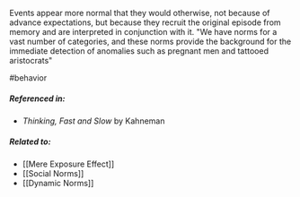 Events appear more normal that they would otherwise, not because of advance expectations, but because they recruit the original episode from memory and are interpreted in conjunction with it. "We have norms for a vast number of categories, and these norms provide the background for the immediate detection of anomalies such as pregnant men and tattooed aristocrats"

#behavior 

##### Referenced in:

- *Thinking, Fast and Slow* by Kahneman

##### Related to: 

- [[Mere Exposure Effect]]
- [[Social Norms]] 
- [[Dynamic Norms]] 